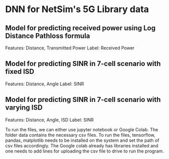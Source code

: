 # DNN for NetSim's 5G Library data

## Model for predicting received power using Log Distance Pathloss formula

Features: Distance, Transmitted Power
Label: Received Power

## Model for predicting SINR in 7-cell scenario with fixed ISD

Features: Distance, Angle
Label: SINR

## Model for predicting SINR in 7-cell scenario with varying ISD

Features: Distance, Angle, ISD
Label: SINR

To run the files, we can either use jupyter notebook or Google Colab. The folder data contains the necessary csv files. To run the files, tensorflow, pandas, matplotlib needs to be installed on the system and set the path of csv files accordingly. The Google colab already has libraries installed and one needs to add lines for uploading the csv file to drive to run the program.